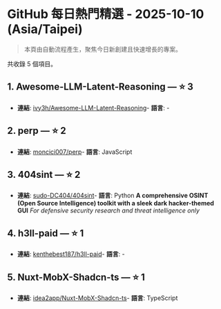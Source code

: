 # GitHub 每日熱門精選 - 2025-10-10 (Asia/Taipei)

> 本頁由自動流程產生，聚焦今日新創建且快速增長的專案。

共收錄 5 個項目。

## 1. Awesome-LLM-Latent-Reasoning — ⭐ 3

- **連結**: [ivy3h/Awesome-LLM-Latent-Reasoning](https://github.com/ivy3h/Awesome-LLM-Latent-Reasoning)- **語言**: -


## 2. perp — ⭐ 2

- **連結**: [moncici007/perp](https://github.com/moncici007/perp)- **語言**: JavaScript


## 3. 404sint — ⭐ 2

- **連結**: [sudo-DC404/404sint](https://github.com/sudo-DC404/404sint)- **語言**: Python
**A comprehensive OSINT (Open Source Intelligence) toolkit with a sleek dark hacker-themed GUI**  *For defensive security research and threat intelligence only*

## 4. h3ll-paid — ⭐ 1

- **連結**: [kenthebest187/h3ll-paid](https://github.com/kenthebest187/h3ll-paid)- **語言**: -


## 5. Nuxt-MobX-Shadcn-ts — ⭐ 1

- **連結**: [idea2app/Nuxt-MobX-Shadcn-ts](https://github.com/idea2app/Nuxt-MobX-Shadcn-ts)- **語言**: TypeScript



